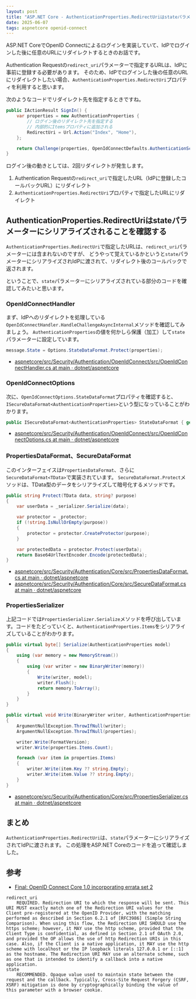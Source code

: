 ```yaml
---
layout: post
title: "ASP.NET Core - AuthenticationProperties.RedirectUriはstateパラメーターにシリアライズされる"
date: 2025-06-07
tags: aspnetcore openid-connect
---
```


ASP.NET CoreでOpenID Connectによるログインを実装していて、IdPでログインした後に任意のURLにリダイレクトするときのお話です。

Authentication Requestの`redirect_uri`パラメーターで指定するURLは、IdPに事前に登録する必要があります。
そのため、IdPでログインした後の任意のURLにリダイレクトしたい場合、`AuthenticationProperties.RedirectUri`プロパティを利用すると思います。

次のようなコードでリダイレクト先を指定するときですね。

```cs
public IActionResult SignIn() {
    var properties = new AuthenticationProperties {
        // ログイン後のリダイレクト先を指定する
        // 内部的にItemsプロパティに追加される
        RedirectUri = Url.Action("Index", "Home"),
    };

    return Challenge(properties, OpenIdConnectDefaults.AuthenticationScheme);
}
```

ログイン後の動きとしては、2回リダイレクトが発生します。
1. Authentication Requestの`redirect_uri`で指定したURL（IdPに登録したコールバックURL）にリダイレクト
2. `AuthenticationProperties.RedirectUri`プロパティで指定したURLにリダイレクト

## AuthenticationProperties.RedirectUriはstateパラメーターにシリアライズされることを確認する

`AuthenticationProperties.RedirectUri`で指定したURLは、`redirect_uri`パラメーターには含まれないのですが、
どうやって覚えているかというと`state`パラメーターにシリアライズされIdPに渡されて、リダイレクト後のコールバックで返されます。

ということで、`state`パラメーターにシリアライズされている部分のコードを確認してみたいと思います。

### OpenIdConnectHandler

まず、IdPへのリダイレクトを処理している`OpenIdConnectHandler.HandleChallengeAsyncInternal`メソッドを確認してみましょう。
`AuthenticationProperties`の値を何かしら保護（加工）して`state`パラメーターに設定しています。

```cs
message.State = Options.StateDataFormat.Protect(properties);
```

- [aspnetcore/src/Security/Authentication/OpenIdConnect/src/OpenIdConnectHandler.cs at main · dotnet/aspnetcore](https://github.com/dotnet/aspnetcore/blob/main/src/Security/Authentication/OpenIdConnect/src/OpenIdConnectHandler.cs#L480)

### OpenIdConnectOptions

次に、`OpenIdConnectOptions.StateDataFormat`プロパティを確認すると、`ISecureDataFormat<AuthenticationProperties>`という型になっていることがわかります。

```cs
public ISecureDataFormat<AuthenticationProperties> StateDataFormat { get; set; } = default!;
```

- [aspnetcore/src/Security/Authentication/OpenIdConnect/src/OpenIdConnectOptions.cs at main · dotnet/aspnetcore](https://github.com/dotnet/aspnetcore/blob/main/src/Security/Authentication/OpenIdConnect/src/OpenIdConnectOptions.cs#L263)

### PropertiesDataFormat、SecureDataFormat<TData>

このインターフェイスは`PropertiesDataFormat`、さらに`SecureDataFormat<TData>`で実装されています。
`SecureDataFormat.Protect`メソッドは、TData型のデータをシリアライズして暗号化するメソッドです。

```cs
public string Protect(TData data, string? purpose)
{
    var userData = _serializer.Serialize(data);

    var protector = _protector;
    if (!string.IsNullOrEmpty(purpose))
    {
        protector = protector.CreateProtector(purpose);
    }

    var protectedData = protector.Protect(userData);
    return Base64UrlTextEncoder.Encode(protectedData);
}
```

- [aspnetcore/src/Security/Authentication/Core/src/PropertiesDataFormat.cs at main · dotnet/aspnetcore](https://github.com/dotnet/aspnetcore/blob/main/src/Security/Authentication/Core/src/PropertiesDataFormat.cs)
- [aspnetcore/src/Security/Authentication/Core/src/SecureDataFormat.cs at main · dotnet/aspnetcore](https://github.com/dotnet/aspnetcore/blob/main/src/Security/Authentication/Core/src/SecureDataFormat.cs#L35-L47)

### PropertiesSerializer

上記コードでは`PropertiesSerializer.Serialize`メソッドを呼び出しています。コードをたどっていくと、`AuthenticationProperties.Items`をシリアライズしていることがわかります。

```cs
public virtual byte[] Serialize(AuthenticationProperties model)
{
    using (var memory = new MemoryStream())
    {
        using (var writer = new BinaryWriter(memory))
        {
            Write(writer, model);
            writer.Flush();
            return memory.ToArray();
        }
    }
}

public virtual void Write(BinaryWriter writer, AuthenticationProperties properties)
{
    ArgumentNullException.ThrowIfNull(writer);
    ArgumentNullException.ThrowIfNull(properties);

    writer.Write(FormatVersion);
    writer.Write(properties.Items.Count);

    foreach (var item in properties.Items)
    {
        writer.Write(item.Key ?? string.Empty);
        writer.Write(item.Value ?? string.Empty);
    }
}
```

- [aspnetcore/src/Security/Authentication/Core/src/PropertiesSerializer.cs at main · dotnet/aspnetcore](https://github.com/dotnet/aspnetcore/blob/main/src/Security/Authentication/Core/src/PropertiesSerializer.cs#L33-L58)

## まとめ

`AuthenticationProperties.RedirectUri`は、`state`パラメーターにシリアライズされてIdPに渡されます。
この処理をASP.NET Coreのコードを追って確認しました。

## 参考
- [Final: OpenID Connect Core 1.0 incorporating errata set 2](https://openid.net/specs/openid-connect-core-1_0.html#AuthRequest)
```
redirect_uri
    REQUIRED. Redirection URI to which the response will be sent. This URI MUST exactly match one of the Redirection URI values for the Client pre-registered at the OpenID Provider, with the matching performed as described in Section 6.2.1 of [RFC3986] (Simple String Comparison). When using this flow, the Redirection URI SHOULD use the https scheme; however, it MAY use the http scheme, provided that the Client Type is confidential, as defined in Section 2.1 of OAuth 2.0, and provided the OP allows the use of http Redirection URIs in this case. Also, if the Client is a native application, it MAY use the http scheme with localhost or the IP loopback literals 127.0.0.1 or [::1] as the hostname. The Redirection URI MAY use an alternate scheme, such as one that is intended to identify a callback into a native application. 
state
    RECOMMENDED. Opaque value used to maintain state between the request and the callback. Typically, Cross-Site Request Forgery (CSRF, XSRF) mitigation is done by cryptographically binding the value of this parameter with a browser cookie. 
```